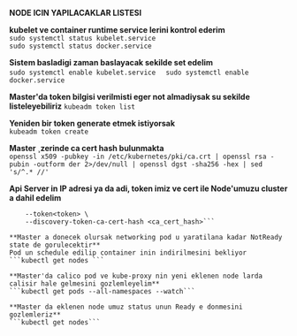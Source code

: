 **NODE ICIN YAPILACAKLAR LISTESI**  

**kubelet ve container runtime service lerini kontrol ederim**  
```sudo systemctl status kubelet.service```  
```sudo systemctl status docker.service  ```

**Sistem basladigi zaman baslayacak sekilde set edelim**  
```sudo systemctl enable kubelet.service  ```
```sudo systemctl enable docker.service```

**Master'da token bilgisi verilmisti eger not almadiysak su sekilde listeleyebiliriz**
```kubeadm token list```

**Yeniden bir token generate etmek istiyorsak**   
```kubeadm token create```

**Master ¸zerinde ca cert hash bulunmakta**  
```openssl x509 -pubkey -in /etc/kubernetes/pki/ca.crt | openssl rsa -pubin -outform der 2>/dev/null | openssl dgst -sha256 -hex | sed 's/^.* //'```

**Api Server in IP adresi ya da adi, token imiz ve cert ile Node'umuzu cluster a dahil edelim**  
```sudo kubeadm join <ip>:6443 \
    --token<token> \
    --discovery-token-ca-cert-hash <ca_cert_hash>```

**Master a donecek olursak networking pod u yaratilana kadar NotReady state de gorulecektir**  
Pod un schedule edilip container inin indirilmesini bekliyor  
```kubectl get nodes ```

**Master'da calico pod ve kube-proxy nin yeni eklenen node larda calisir hale gelmesini gozlemleyelim**  
```kubectl get pods --all-namespaces --watch```

**Master da eklenen node umuz status unun Ready e donmesini gozlemleriz**  
```kubectl get nodes```